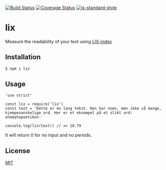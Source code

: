 [![Build Status](https://travis-ci.org/zrrrzzt/lix.svg?branch=master)](https://travis-ci.org/zrrrzzt/lix)
[![Coverage Status](https://coveralls.io/repos/zrrrzzt/lix/badge.svg?branch=master&service=github)](https://coveralls.io/github/zrrrzzt/lix?branch=master)
[![js-standard-style](https://img.shields.io/badge/code%20style-standard-brightgreen.svg?style=flat)](https://github.com/feross/standard)

# lix
Measure the readability of your text using [LIX-index](https://en.wikipedia.org/wiki/LIX)

## Installation

```sh
$ npm i lix
```

## Usage
```
'use strict'

const lix = require('lix')
const text = 'Dette er en lang tekst. Den har noen, men ikke så mange, kjempevanskelige ord. Her er et eksempel på et slikt ord: onomatopoetikon.'

console.log(lix(text)) // => 18.79
```

It will return 0 for no input and no periods.

## License

[MIT](LICENSE)